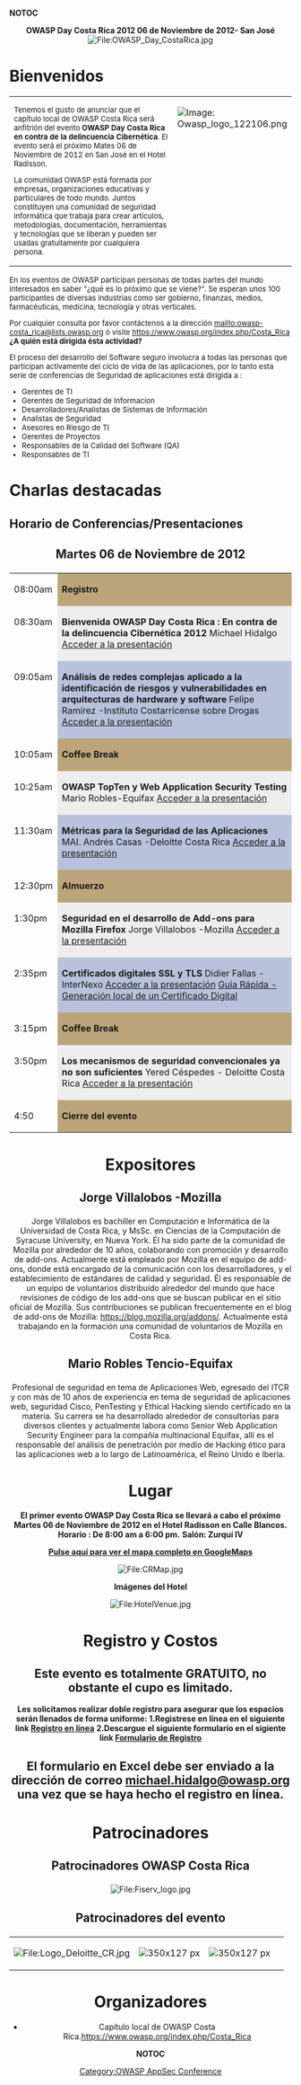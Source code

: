 __NOTOC__

<center>

**OWASP Day Costa Rica 2012
06 de Noviembre de 2012- San José**
![<File:OWASP_Day_CostaRica.jpg>](OWASP_Day_CostaRica.jpg
"File:OWASP_Day_CostaRica.jpg")

</center>

# Bienvenidos

<table width="100%" cellpadding="0" cellspacing="10" border="0">

<tr>

<td width="60%" valign="top">

<DIV style="font-size:13px">

Tenemos el gusto de anunciar que el capítulo local de OWASP Costa Rica
será anfitrión del evento <b>OWASP Day Costa Rica en contra de la
delincuencia Cibernética</b>. El evento será el próximo Mates 06 de
Noviembre de 2012 en San José en el Hotel Radisson.

La comunidad OWASP está formada por empresas, organizaciones educativas
y particulares de todo mundo. Juntos constituyen una comunidad de
seguridad informática que trabaja para crear artículos, metodologías,
documentación, herramientas y tecnologías que se liberan y pueden ser
usadas gratuitamente por cualquiera persona.

</div>

<td width="40%" valign="top">





![Image: Owasp_logo_122106.png](_Owasp_logo_122106.png
"Image: Owasp_logo_122106.png")

</td>

</tr>

</table>

<DIV style="font-size:13px">



En los eventos de OWASP participan personas de todas partes del mundo
interesados en saber "¿qué es lo próximo que se viene?". Se esperan unos
100 participantes de diversas industrias como ser gobierno, finanzas,
medios, farmacéuticas, medicina, tecnología y otras verticales.

Por cualquier consulta por favor contáctenos a la dirección
[mailto:owasp-costa_rica@lists.owasp.org](mailto:owasp-costa_rica@lists.owasp.org)
ó visite <https://www.owasp.org/index.php/Costa_Rica>
**¿A quién está dirigida ésta actividad?**

El proceso del desarrollo del Software seguro involucra a todas las
personas que participan activamente del ciclo de vida de las
aplicaciones, por lo tanto esta serie de conferencias de Seguridad de
aplicaciones está dirigida a :

  - Gerentes de TI
  - Gerentes de Seguridad de Informacion
  - Desarrolladores/Analistas de Sistemas de Información
  - Analistas de Seguridad
  - Asesores en Riesgo de TI
  - Gerentes de Proyectos
  - Responsables de la Calidad del Software (QA)
  - Responsables de TI

</div>

# Charlas destacadas

## Horario de Conferencias/Presentaciones

<center>

<h2>

Martes 06 de Noviembre de 2012

</h2>

<DIV style="font-size:13px">

<table width="100%">

<tr>

<td width=8%>

08:00am

</td>

<td bgcolor="#BCA57A" width=*>

<b>Registro</b>

</td>

</tr>

<tr>

<td valign=top>

08:30am

</td>

<td bgcolor="#eeeeee">

<b>Bienvenida OWASP Day Costa Rica : En contra de la delincuencia
Cibernética 2012</b>
Michael Hidalgo
[Acceder a la
presentación](Media:1.OWASP_Day_Costa_Rica_Michael.pdf "wikilink")

</td>

</tr>

<tr>

<td valign=top>

09:05am

</td>

<td bgcolor="#b9c2dc">

<b>Análisis de redes complejas aplicado a la identificación de riesgos y
vulnerabilidades en arquitecturas de hardware y software</b>
Felipe Ramírez -Instituto Costarricense sobre Drogas
[Acceder a la
presentación](Media:2.OWASP_Day_Costa_Rica_Felipe.pdf "wikilink")

</td>

</tr>

<tr>

<td valign=top>

10:05am

</td>

<td bgcolor="#BCA57A">

<b>Coffee Break</b>

</td>

</tr>

<tr>

<td valign=top>

10:25am

</td>

<td bgcolor="#eeeeee">

<b>OWASP TopTen y Web Application Security Testing</b>
Mario Robles-Equifax
[Acceder a la
presentación](Media:3.OWASP_Day_Costa_Rica_Mario.pdf "wikilink")

</td>

</tr>

<tr>

<td valign=top>

11:30am

</td>

<td bgcolor="#b9c2dc">

<b>Métricas para la Seguridad de las Aplicaciones</b>
MAI. Andrés Casas -Deloitte Costa Rica
[Acceder a la
presentación](Media:4.OWASP_Day_Costa_Rica_Andres.pdf "wikilink")

</td>

</tr>

<tr>

<td valign=top>

12:30pm

</td>

<td bgcolor="#BCA57A">

<b>Almuerzo</b>

</td>

</tr>

<tr>

<td valign=top>

1:30pm

</td>

<td bgcolor="#eeeeee">

<b>Seguridad en el desarrollo de Add-ons para Mozilla Firefox</b>
Jorge Villalobos -Mozilla
[Acceder a la
presentación](Media:5.OWASP_Day_Costa_Rica_Jorge.pdf "wikilink")

</td>

</tr>

<tr>

<td valign=top>

2:35pm

</td>

<td bgcolor="#b9c2dc">

<b>Certificados digitales SSL y TLS</b>
Didier Fallas -InterNexo
[Acceder a la
presentación](Media:6.OWASP_Day_Costa_Rica_Didier.pdf "wikilink")
[Guía Rápida - Generación local de un Certificado
Digital](Media:GenerateCertificate.pdf "wikilink")

</td>

</tr>

<tr>

<td valign=top>

3:15pm

</td>

<td bgcolor="#BCA57A">

<b>Coffee Break</b>

</td>

</tr>

<tr>

<td valign=top>

3:50pm

</td>

<td bgcolor="#eeeeee">

<b>Los mecanismos de seguridad convencionales ya no son
suficientes</b>
Yered Céspedes - Deloitte Costa Rica
[Acceder a la
presentación](Media:7.OWASP_Day_Costa_Rica_Yered.pdf "wikilink")

</td>

</tr>

<tr>

<td valign=top>

4:50

</td>

<td bgcolor="#BCA57A">

<b>Cierre del evento</b>

</td>

</tr>

<tr>

</tr>

</table>



</div>

# Expositores

<h2>

Jorge Villalobos -Mozilla

</h2>

Jorge Villalobos es bachiller en Computación e Informática de la
Universidad de Costa Rica, y MsSc. en Ciencias de la Computación de
Syracuse University, en Nueva York.
Él ha sido parte de la comunidad de Mozilla por alrededor de 10 años,
colaborando con promoción y desarrollo de add-ons. Actualmente está
empleado por Mozilla en el equipo de add-ons, donde está encargado de la
comunicación con los desarrolladores, y el establecimiento de estándares
de calidad y seguridad. Él es responsable de un equipo de voluntarios
distribuido alrededor del mundo que hace revisiones de código de los
add-ons que se buscan publicar en el sitio oficial de Mozilla. Sus
contribuciones se publican frecuentemente en el blog de add-ons de
Mozilla: <https://blog.mozilla.org/addons/>.
Actualmente está trabajando en la formación una comunidad de voluntarios
de Mozilla en Costa Rica.

<h2>

Mario Robles Tencio-Equifax

</h2>

Profesional de seguridad en tema de Aplicaciones Web, egresado del ITCR
y con más de 10 años de experiencia en tema de seguridad de aplicaciones
web, seguridad Cisco, PenTesting y Ethical Hacking siendo certificado en
la materia.
Su carrera se ha desarrollado alrededor de consultorías para diversos
clientes y actualmente labora como Senior Web Application Security
Engineer para la compañía multinacional Equifax, allí es el responsable
del análisis de penetración por medio de Hacking ético para las
aplicaciones web a lo largo de Latinoamérica, el Reino Unido e Iberia.

# Lugar

<b>El primer evento OWASP Day Costa Rica se llevará a cabo el próximo
Martes 06 de Noviembre de 2012 en el Hotel Radisson en Calle Blancos.
</b>
<b>Horario : De 8:00 am a 6:00 pm.</b>
<b>Salón: Zurquí IV</b>

<b>[Pulse aquí para ver el mapa completo en
GoogleMaps](https://maps.google.co.cr/maps?q=Calle+Central+y+Tercera+Av.+15,+P.O.+Box+538-2120,+Calle+Blancos,+San+Jose+Costa+Rica&hl=en&ll=9.94983,-84.071074&spn=0.02346,0.038581&sll=9.949069,-84.089785&sspn=0.04692,0.109863&t=m&hq=calle+central+y+tercera+av+15+po+box+538-2120&hnear=Calle+Blancos,+Goicoechea,+San+Jose&z=15&iwloc=A)</b>

![<File:CRMap.jpg>](CRMap.jpg "File:CRMap.jpg")



<b>Imágenes del Hotel</b>

![<File:HotelVenue.jpg>](HotelVenue.jpg "File:HotelVenue.jpg")

# Registro y Costos

## <b>Este evento es totalmente GRATUITO, no obstante el cupo es limitado.</b>

<b>Les solicitamos realizar doble registro para asegurar que los
espacios serán llenados de forma uniforme: </b>
<b>1.Registrese en línea en el siguiente link [Registro en
línea](http://owaspcostarica.eventbrite.com)</b>
<b>2.Descargue el siguiente formulario en el sigiente link [Formulario
de Registro](http://db.tt/N1VWMcPW)</b>

## <b>El formulario en Excel debe ser enviado a la dirección de correo <michael.hidalgo@owasp.org> una vez que se haya hecho el registro en línea.</b>

# Patrocinadores

<h2>

Patrocinadores OWASP Costa Rica

</h2>

![<File:Fiserv_logo.jpg>](Fiserv_logo.jpg "File:Fiserv_logo.jpg")

<h2>

Patrocinadores del evento

</h2>




<table cellspacing="15">

<tr>

<td>

![<File:Logo_Deloitte_CR.jpg>](Logo_Deloitte_CR.jpg
"File:Logo_Deloitte_CR.jpg")

</td>

<td>

![350x127 px](Cenfotec.jpg "350x127 px")

</td>

<td>

![350x127 px](Softtek_logo_HIRes.jpg "350x127 px")

</td>

<td>

</td>

</tr>

</table>

# Organizadores

  - Capítulo local de OWASP Costa
    Rica.https://www.owasp.org/index.php/Costa_Rica

__NOTOC__ <headertabs />

[Category:OWASP AppSec
Conference](Category:OWASP_AppSec_Conference "wikilink")